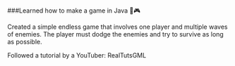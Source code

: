 ###Learned how to make a game in Java 👾🎮

Created a simple endless game that involves one player and multiple waves of enemies.  The player must dodge the enemies and try to survive as long as possible.

Followed a tutorial by a YouTuber: RealTutsGML
